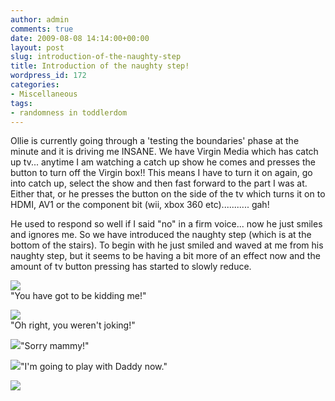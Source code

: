 ```yaml
---
author: admin
comments: true
date: 2009-08-08 14:14:00+00:00
layout: post
slug: introduction-of-the-naughty-step
title: Introduction of the naughty step!
wordpress_id: 172
categories:
- Miscellaneous
tags:
- randomness in toddlerdom
---
```


Ollie is currently going through a 'testing the boundaries' phase at the minute and it is driving me INSANE.  We have Virgin Media which has catch up tv... anytime I am watching a catch up show he comes and presses the button to turn off the Virgin box!!  This means I have to turn it on again, go into catch up, select the show and then fast forward to the part I was at.  Either that, or he presses the button on the side of the tv which turns it on to HDMI, AV1 or the component bit (wii, xbox 360 etc)........... gah!  
  
He used to respond so well if I said "no" in a firm voice... now he just smiles and ignores me.  So we have introduced the naughty step (which is at the bottom of the stairs).  To begin with he just smiled and waved at me from his naughty step, but it seems to be having a bit more of an effect now and the amount of tv button pressing has started to slowly reduce.  
  


[![](http://4.bp.blogspot.com/_C-ub7-hXVgE/Sn2TupCy73I/AAAAAAAAHx4/tWRYasMqYVQ/s400/IMG_4846.JPG)](http://4.bp.blogspot.com/_C-ub7-hXVgE/Sn2TupCy73I/AAAAAAAAHx4/tWRYasMqYVQ/s1600/IMG_4846.JPG)  
"You have got to be kidding me!"  


  


[![](http://2.bp.blogspot.com/_C-ub7-hXVgE/Sn2Tu3pfK9I/AAAAAAAAHyA/J0kOa7J0Yu0/s400/IMG_4848.JPG)](http://2.bp.blogspot.com/_C-ub7-hXVgE/Sn2Tu3pfK9I/AAAAAAAAHyA/J0kOa7J0Yu0/s1600/IMG_4848.JPG)  
"Oh right, you weren't joking!"  
  
[![](http://4.bp.blogspot.com/_C-ub7-hXVgE/Sn2TvSoH1EI/AAAAAAAAHyI/C6EZgcmoHWg/s400/IMG_4860.JPG)](http://4.bp.blogspot.com/_C-ub7-hXVgE/Sn2TvSoH1EI/AAAAAAAAHyI/C6EZgcmoHWg/s1600/IMG_4860.JPG)"Sorry mammy!"  
  
[![](http://1.bp.blogspot.com/_C-ub7-hXVgE/Sn2TvvXLRAI/AAAAAAAAHyQ/v6HuQSuC7Uk/s400/IMG_4865.JPG)](http://1.bp.blogspot.com/_C-ub7-hXVgE/Sn2TvvXLRAI/AAAAAAAAHyQ/v6HuQSuC7Uk/s1600/IMG_4865.JPG)"I'm going to play with Daddy now."  


![](https://blogger.googleusercontent.com/tracker/251139911615938991-3497040480551053358?l=www.outmumbered.com)
